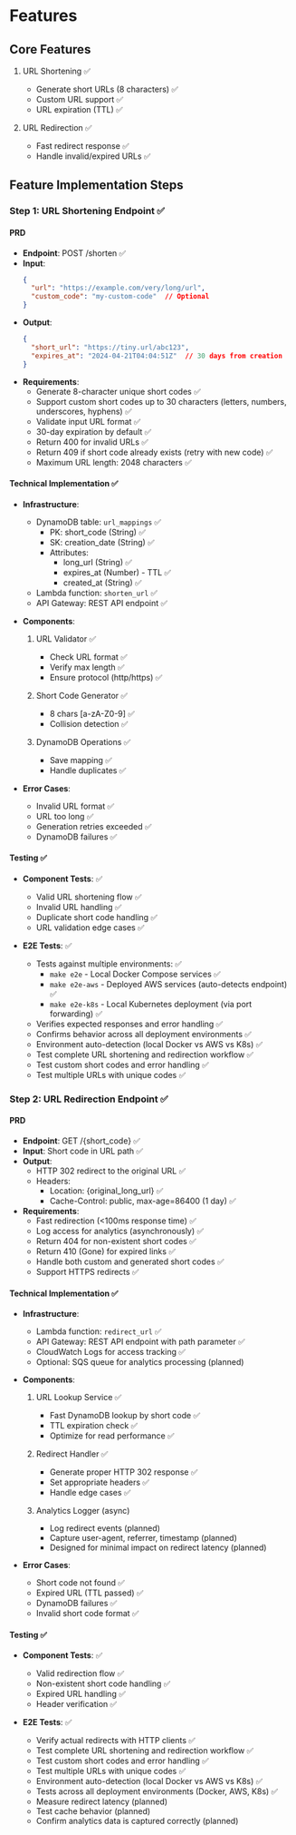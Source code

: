 # Features

## Core Features
1. URL Shortening ✅
   - Generate short URLs (8 characters) ✅
   - Custom URL support ✅
   - URL expiration (TTL) ✅

2. URL Redirection ✅
   - Fast redirect response ✅
   - Handle invalid/expired URLs ✅

## Feature Implementation Steps

### Step 1: URL Shortening Endpoint ✅

#### PRD
- **Endpoint**: POST /shorten ✅
- **Input**:
  ```json
  {
    "url": "https://example.com/very/long/url",
    "custom_code": "my-custom-code"  // Optional
  }
  ```
- **Output**:
  ```json
  {
    "short_url": "https://tiny.url/abc123",
    "expires_at": "2024-04-21T04:04:51Z"  // 30 days from creation
  }
  ```
- **Requirements**:
  - Generate 8-character unique short codes ✅
  - Support custom short codes up to 30 characters (letters, numbers, underscores, hyphens) ✅
  - Validate input URL format ✅
  - 30-day expiration by default ✅
  - Return 400 for invalid URLs ✅
  - Return 409 if short code already exists (retry with new code) ✅
  - Maximum URL length: 2048 characters ✅

#### Technical Implementation ✅
- **Infrastructure**:
  - DynamoDB table: `url_mappings` ✅
    - PK: short_code (String) ✅
    - SK: creation_date (String) ✅
    - Attributes:
      - long_url (String) ✅
      - expires_at (Number) - TTL ✅
      - created_at (String) ✅
  - Lambda function: `shorten_url` ✅
  - API Gateway: REST API endpoint ✅

- **Components**:
  1. URL Validator ✅
     - Check URL format ✅
     - Verify max length ✅
     - Ensure protocol (http/https) ✅

  2. Short Code Generator ✅
     - 8 chars [a-zA-Z0-9] ✅
     - Collision detection ✅

  3. DynamoDB Operations ✅
     - Save mapping ✅
     - Handle duplicates ✅

- **Error Cases**:
  - Invalid URL format ✅
  - URL too long ✅
  - Generation retries exceeded ✅
  - DynamoDB failures ✅

#### Testing ✅
- **Component Tests**: ✅
  - Valid URL shortening flow ✅
  - Invalid URL handling ✅
  - Duplicate short code handling ✅
  - URL validation edge cases ✅

- **E2E Tests**: ✅
  - Tests against multiple environments: ✅
    - `make e2e` - Local Docker Compose services ✅
    - `make e2e-aws` - Deployed AWS services (auto-detects endpoint) ✅
    - `make e2e-k8s` - Local Kubernetes deployment (via port forwarding) ✅
  - Verifies expected responses and error handling ✅
  - Confirms behavior across all deployment environments ✅
  - Environment auto-detection (local Docker vs AWS vs K8s) ✅
  - Test complete URL shortening and redirection workflow ✅
  - Test custom short codes and error handling ✅
  - Test multiple URLs with unique codes ✅

### Step 2: URL Redirection Endpoint ✅

#### PRD
- **Endpoint**: GET /{short_code} ✅
- **Input**: Short code in URL path ✅
- **Output**:
  - HTTP 302 redirect to the original URL ✅
  - Headers:
    - Location: {original_long_url} ✅
    - Cache-Control: public, max-age=86400 (1 day) ✅
- **Requirements**:
  - Fast redirection (<100ms response time) ✅
  - Log access for analytics (asynchronously) ✅
  - Return 404 for non-existent short codes ✅
  - Return 410 (Gone) for expired links ✅
  - Handle both custom and generated short codes ✅
  - Support HTTPS redirects ✅

#### Technical Implementation ✅
- **Infrastructure**:
  - Lambda function: `redirect_url` ✅
  - API Gateway: REST API endpoint with path parameter ✅
  - CloudWatch Logs for access tracking ✅
  - Optional: SQS queue for analytics processing (planned)

- **Components**:
  1. URL Lookup Service ✅
     - Fast DynamoDB lookup by short code ✅
     - TTL expiration check ✅
     - Optimize for read performance ✅

  2. Redirect Handler ✅
     - Generate proper HTTP 302 response ✅
     - Set appropriate headers ✅
     - Handle edge cases ✅

  3. Analytics Logger (async)
     - Log redirect events (planned)
     - Capture user-agent, referrer, timestamp (planned)
     - Designed for minimal impact on redirect latency (planned)

- **Error Cases**:
  - Short code not found ✅
  - Expired URL (TTL passed) ✅
  - DynamoDB failures ✅
  - Invalid short code format ✅

#### Testing ✅
- **Component Tests**: ✅
  - Valid redirection flow ✅
  - Non-existent short code handling ✅
  - Expired URL handling ✅
  - Header verification ✅

- **E2E Tests**: ✅
  - Verify actual redirects with HTTP clients ✅
  - Test complete URL shortening and redirection workflow ✅
  - Test custom short codes and error handling ✅
  - Test multiple URLs with unique codes ✅
  - Environment auto-detection (local Docker vs AWS vs K8s) ✅
  - Tests across all deployment environments (Docker, AWS, K8s) ✅
  - Measure redirect latency (planned)
  - Test cache behavior (planned)
  - Confirm analytics data is captured correctly (planned)
